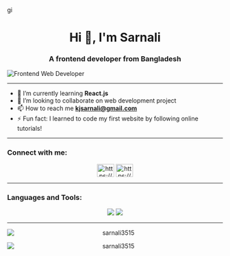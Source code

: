 gi<h1 align="center">Hi 👋, I'm Sarnali</h1>
<h3 align="center">A frontend developer from Bangladesh</h3>

![Frontend Web Developer](https://media.licdn.com/dms/image/D5616AQGl_lnDZmVNBg/profile-displaybackgroundimage-shrink_350_1400/0/1714594456496?e=1723680000&v=beta&t=W4Ud0soBIZYPRxvGzUay51MfP6ku42S-rZ5ynRWVpo0)

<hr>

- 🌱 I’m currently learning **React.js**
- 👯 I’m looking to collaborate on web development project
- 📫 How to reach me **kjsarnali@gmail.com**
- ⚡ Fun fact: I learned to code my first website by following online tutorials! 


<hr>

<h3 align="left">Connect with me:</h3>
<p align="center">
<a href="https://www.linkedin.com/in/khatuna-jannat-sarnali/" target="blank"><img align="center" src="https://raw.githubusercontent.com/rahuldkjain/github-profile-readme-generator/master/src/images/icons/Social/linked-in-alt.svg" alt="https://www.linkedin.com/in/khatuna-jannat-sarnali/" height="30" width="40" /></a>
<a href="https://www.facebook.com/khatunajannatsarnali" target="blank"><img align="center" src="https://raw.githubusercontent.com/rahuldkjain/github-profile-readme-generator/master/src/images/icons/Social/facebook.svg" alt="https://www.facebook.com/profile.php?id=100005349826461" height="30" width="40" /></a>
</p>

<hr>

<h3 align="left">Languages and Tools:</h3>
   
   <div align="center">
    <img src="https://skillicons.dev/icons?i=react,html,css,vscode,github,figma,tailwind,git" />
    <img src="https://skillicons.dev/icons?i=nodejs,javascript,express,firebase,mongodb,c,java,nextjs,mysql,mongodb" /><br>
</div>
<hr>



<p style="text-align: center;">
  <img src="https://github-readme-stats.vercel.app/api/top-langs?username=sarnali3515&show_icons=true&locale=en&layout=compact" alt="sarnali3515" style="display: block; margin: auto;" />
</p>

<p style="text-align: center;">
  <img src="https://github-readme-streak-stats.herokuapp.com/?user=sarnali3515&" alt="sarnali3515" style="display: block; margin: auto;" />
</p>




